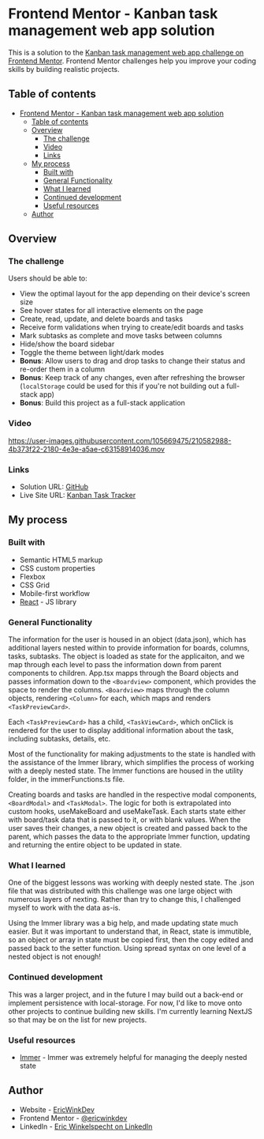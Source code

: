 # Frontend Mentor - Kanban task management web app solution

This is a solution to the [Kanban task management web app challenge on Frontend Mentor](https://www.frontendmentor.io/challenges/kanban-task-management-web-app-wgQLt-HlbB). Frontend Mentor challenges help you improve your coding skills by building realistic projects.

## Table of contents

- [Frontend Mentor - Kanban task management web app solution](#frontend-mentor---kanban-task-management-web-app-solution)
  - [Table of contents](#table-of-contents)
  - [Overview](#overview)
    - [The challenge](#the-challenge)
    - [Video](#video)
    - [Links](#links)
  - [My process](#my-process)
    - [Built with](#built-with)
    - [General Functionality](#general-functionality)
    - [What I learned](#what-i-learned)
    - [Continued development](#continued-development)
    - [Useful resources](#useful-resources)
  - [Author](#author)

## Overview

### The challenge

Users should be able to:

- View the optimal layout for the app depending on their device's screen size
- See hover states for all interactive elements on the page
- Create, read, update, and delete boards and tasks
- Receive form validations when trying to create/edit boards and tasks
- Mark subtasks as complete and move tasks between columns
- Hide/show the board sidebar
- Toggle the theme between light/dark modes
- **Bonus**: Allow users to drag and drop tasks to change their status and re-order them in a column
- **Bonus**: Keep track of any changes, even after refreshing the browser (`localStorage` could be used for this if you're not building out a full-stack app)
- **Bonus**: Build this project as a full-stack application

### Video

https://user-images.githubusercontent.com/105669475/210582988-4b373f22-2180-4e3e-a5ae-c63158914036.mov

### Links

- Solution URL: [GitHub](https://github.com/ericwink/kanban-app)
- Live Site URL: [Kanban Task Tracker](https://kanban-ericwinkdev.netlify.app/)

## My process

### Built with

- Semantic HTML5 markup
- CSS custom properties
- Flexbox
- CSS Grid
- Mobile-first workflow
- [React](https://reactjs.org/) - JS library

### General Functionality

The information for the user is housed in an object (data.json), which has additional layers nested within to provide information for boards, columns, tasks, subtasks. The object is loaded as state for the applicaiton, and we map through each level to pass the information down from parent components to children. App.tsx mapps through the Board objects and passes information down to the `<Boardview>` component, which provides the space to render the columns. `<Boardview>` maps through the column objects, rendering `<Column>` for each, which maps and renders `<TaskPreviewCard>`.

Each `<TaskPreviewCard>` has a child, `<TaskViewCard>`, which onClick is rendered for the user to display additional information about the task, including subtasks, details, etc.

Most of the functionality for making adjustments to the state is handled with the assistance of the Immer library, which simplifies the process of working with a deeply nested state. The Immer functions are housed in the utility folder, in the immerFunctions.ts file.

Creating boards and tasks are handled in the respective modal components, `<BoardModal>` and `<TaskModal>`. The logic for both is extrapolated into custom hooks, useMakeBoard and useMakeTask. Each starts state either with board/task data that is passed to it, or with blank values. When the user saves their changes, a new object is created and passed back to the parent, which passes the data to the appropriate Immer function, updating and returning the entire object to be updated in state.

### What I learned

One of the biggest lessons was working with deeply nested state. The .json file that was distributed with this challenge was one large object with numerous layers of nexting. Rather than try to change this, I challenged myself to work with the data as-is.

Using the Immer library was a big help, and made updating state much easier. But it was important to understand that, in React, state is immutible, so an object or array in state must be copied first, then the copy edited and passed back to the setter function. Using spread syntax on one level of a nested object is not enough!

### Continued development

This was a larger project, and in the future I may build out a back-end or implement persistence with local-storage. For now, I'd like to move onto other projects to continue building new skills. I'm currently learning NextJS so that may be on the list for new projects.

### Useful resources

- [Immer](https://immerjs.github.io/immer/) - Immer was extremely helpful for managing the deeply nested state

## Author

- Website - [EricWinkDev](https://www.ericwink.dev/)
- Frontend Mentor - [@ericwinkdev](https://www.frontendmentor.io/profile/ericwink)
- LinkedIn - [Eric Winkelspecht on LinkedIn](https://www.linkedin.com/in/eric-winkelspecht/)
